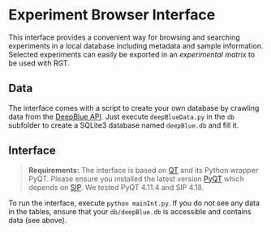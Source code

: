 Experiment Browser Interface
===================

This interface provides a convenient way for browsing and searching experiments in a local database including metadata and sample information. Selected experiments can easily be exported in an *experimental matrix* to be used with RGT.

Data
-------------

The interface comes with a script to create your own database by crawling data from the [DeepBlue API](http://deepblue.mpi-inf.mpg.de). Just execute `deepBlueData.py` in the `db` subfolder to create a SQLite3 database named `deepBlue.db` and fill it.


Interface
-------------------

> **Requirements:**
> The interface is based on [QT](http://www.qt.io/) and its Python wrapper PyQT. Please ensure you installed the latest version [PyQT](https://www.riverbankcomputing.com/software/pyqt/download) which depends on [SIP](https://www.riverbankcomputing.com/software/sip/download). We tested PyQT 4.11.4 and SIP 4.18.

To run the interface, execute `python mainInt.py`. If you do not see any data in the tables, ensure that your `db/deepBlue.db` is accessible and contains data (see above).

